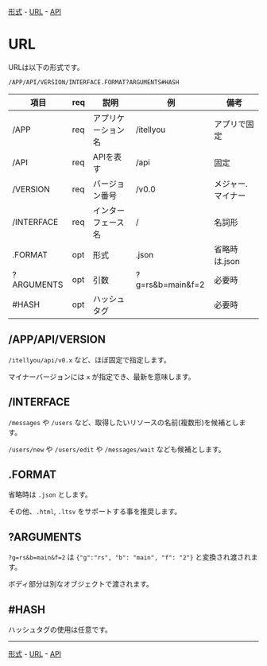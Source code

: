 [形式](format-jp.md#readme) -
[URL](url-jp.md#readme) -
[API](api-jp.md#readme)

# URL

URLは以下の形式です。

`/APP/API/VERSION/INTERFACE.FORMAT?ARGUMENTS#HASH`

|項目       |req|説明|例  |備考|
|-----------|---|----|----|----|
|/APP       |req|アプリケーション名|/itellyou        |アプリで固定     |
|/API       |req|APIを表す         |/api             |固定             |
|/VERSION   |req|バージョン番号    |/v0.0            |メジャー.マイナー|
|/INTERFACE |req|インターフェース名|/                |名詞形           |
|.FORMAT    |opt|形式              |.json            |省略時は.json    |
|?ARGUMENTS |opt|引数              |?g=rs&b=main&f=2 |必要時           |
|#HASH      |opt|ハッシュタグ      |                 |必要時           |

## /APP/API/VERSION

`/itellyou/api/v0.x` など、ほぼ固定で指定します。

マイナーバージョンには `x` が指定でき、最新を意味します。

## /INTERFACE

`/messages` や `/users` など、取得したいリソースの名前(複数形)を候補とします。

`/users/new` や `/users/edit` や `/messages/wait` なども候補とします。

## .FORMAT

省略時は `.json` とします。

その他、`.html`, `.ltsv` をサポートする事を推奨します。

## ?ARGUMENTS

`?g=rs&b=main&f=2` は `{"g":"rs", "b": "main", "f": "2"}` と変換され渡されます。

ボディ部分は別なオブジェクトで渡されます。

## #HASH

ハッシュタグの使用は任意です。

- - -

[形式](format-jp.md#readme) -
[URL](url-jp.md#readme) -
[API](api-jp.md#readme)
